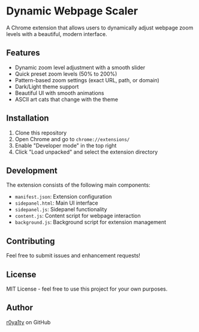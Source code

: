 # Dynamic Webpage Scaler

A Chrome extension that allows users to dynamically adjust webpage zoom levels with a beautiful, modern interface.

## Features

- Dynamic zoom level adjustment with a smooth slider
- Quick preset zoom levels (50% to 200%)
- Pattern-based zoom settings (exact URL, path, or domain)
- Dark/Light theme support
- Beautiful UI with smooth animations
- ASCII art cats that change with the theme

## Installation

1. Clone this repository
2. Open Chrome and go to `chrome://extensions/`
3. Enable "Developer mode" in the top right
4. Click "Load unpacked" and select the extension directory

## Development

The extension consists of the following main components:

- `manifest.json`: Extension configuration
- `sidepanel.html`: Main UI interface
- `sidepanel.js`: Sidepanel functionality
- `content.js`: Content script for webpage interaction
- `background.js`: Background script for extension management

## Contributing

Feel free to submit issues and enhancement requests!

## License

MIT License - feel free to use this project for your own purposes.

## Author

[r0ya1ty](https://github.com/r0ya1ty) on GitHub 